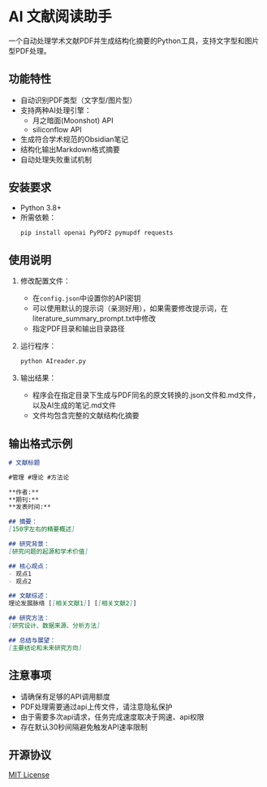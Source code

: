 # AI 文献阅读助手

一个自动处理学术文献PDF并生成结构化摘要的Python工具，支持文字型和图片型PDF处理。

## 功能特性

- 自动识别PDF类型（文字型/图片型）
- 支持两种AI处理引擎：
  - 月之暗面(Moonshot) API
  - siliconflow API
- 生成符合学术规范的Obsidian笔记
- 结构化输出Markdown格式摘要
- 自动处理失败重试机制

## 安装要求

- Python 3.8+
- 所需依赖：
  ```bash
  pip install openai PyPDF2 pymupdf requests
  ```

## 使用说明

1. 修改配置文件：
   - 在`config.json`中设置你的API密钥
   - 可以使用默认的提示词（亲测好用），如果需要修改提示词，在literature_summary_prompt.txt中修改
   - 指定PDF目录和输出目录路径

2. 运行程序：
   ```bash
   python AIreader.py
   ```

3. 输出结果：
   - 程序会在指定目录下生成与PDF同名的原文转换的.json文件和.md文件，以及AI生成的笔记.md文件
   - 文件均包含完整的文献结构化摘要

## 输出格式示例

```markdown
# 文献标题

#管理 #理论 #方法论

**作者:**  
**期刊:**  
**发表时间:**  

## 摘要：
[150字左右的精要概述]

## 研究背景：
[研究问题的起源和学术价值]

## 核心观点：
- 观点1  
- 观点2  

## 文献综述：
理论发展脉络 [[相关文献1]] [[相关文献2]]

## 研究方法：
[研究设计、数据来源、分析方法]

## 总结与展望：
[主要结论和未来研究方向]
```

## 注意事项

- 请确保有足够的API调用额度
- PDF处理需要通过api上传文件，请注意隐私保护
- 由于需要多次api请求，任务完成速度取决于网速、api权限
- 存在默认30秒间隔避免触发API速率限制

## 开源协议

[MIT License](LICENSE)
